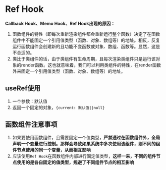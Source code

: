 # Ref Hook

**Callback Hook、Memo Hook、Ref Hook出现的原因：**

1. 函数组件的特性（即每次重新渲染组件都会重新运行整个函数）决定了在函数组件中不能固定一个引用值类型（函数、对象、数组等）的地址。相反，反复运行函数组件会创建新的且功能不变函数或对象、数组、函数等。显然，这是不合适的。
2. 类比于类组件的话，由于类组件有生命周期，且每次渲染类组件只是运行该对象的render函数。这也就意味着，我们可以利用类组件的特性，在render函数外来固定一个引用值类型（函数、对象、数组等）的地址。

## useRef使用

1. 一个参数：默认值
2. 返回一个固定的对象，```{current: 默认值||null}```

## 函数组件注意事项

1. 如果要使用函数组件，且需要固定一个值类型，**严禁通过在函数组件外，全局声明一个变量进行控制。那样会导致如果系统中多次使用该组件，则不同的组件节点使用的同一个变量，从而相互影响**
2. 应该使用`Ref Hook`在函数组件内部进行固定值类型，**这样一来，不同的组件节点使用的是各自固定的值类型，规避了不同组件节点的相互影响**

